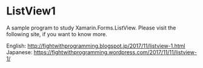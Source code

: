 # ListView1

A sample program to study Xamarin.Forms.ListView.
Please visit the following site, if you want to know more.


English:  http://fightwithprogramming.blogspot.jp/2017/11/listview-1.html
Japanese: https://fightwithprogramming.wordpress.com/2017/11/11/listview-1/


